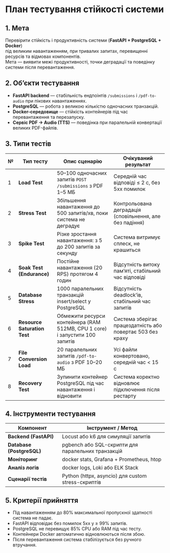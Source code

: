 # План тестування стійкості системи 

## 1. Мета
Перевірити стійкість і продуктивність системи (**FastAPI + PostgreSQL + Docker**)  
під великим навантаженням, при тривалих запитах, перевищенні ресурсів та відмовах компонентів.  
Мета — виявити межі продуктивності, точки деградації та поведінку системи після перевантаження.

## 2. Об’єкти тестування
- **FastAPI backend** — стабільність ендпоінтів `/submissions` і `/pdf-to-audio` при пікових навантаженнях.  
- **PostgreSQL** — робота з великою кількістю одночасних транзакцій.  
- **Docker-середовище** — стійкість контейнерів під час перевантаження та перезапуску.  
- **Сервіс PDF → Audio (TTS)** — поведінка при паралельній конвертації великих PDF-файлів.  

## 3. Типи тестів

| № | Тип тесту | Опис сценарію | Очікуваний результат |
|---|------------|----------------|----------------------|
| 1 | **Load Test** | 50–100 одночасних запитів `POST /submissions` з PDF 1–5 МБ | Середній час відповіді ≤ 2 c, без 5xx помилок |
| 2 | **Stress Test** | Збільшення навантаження до 500 запитів/хв, поки система не деградує | Контрольована деградація (сповільнення, але без падіння) |
| 3 | **Spike Test** | Різке зростання навантаження: з 5 до 200 запитів за секунду | Система витримує сплеск, не крашиться |
| 4 | **Soak Test (Endurance)** | Постійне навантаження (20 RPS) протягом 4 годин | Відсутність витоку пам’яті, стабільний час відповіді |
| 5 | **Database Stress** | 1000 паралельних транзакцій insert/select у PostgreSQL | Відсутність deadlock’ів, стабільний час запитів |
| 6 | **Resource Saturation Test** | Обмежити ресурси контейнера (RAM 512MB, CPU 1 core) і запустити 100 запитів | Система зберігає працездатність або повертає 503 без краху |
| 7 | **File Conversion Load** | 20 паралельних запитів `/pdf-to-audio` з PDF 10–20 МБ | Усі файли конвертовано, середній час < 15 c |
| 8 | **Recovery Test** | Зупинити контейнер PostgreSQL під час навантаження і відновити | Система коректно відновлює підключення після рестарту |

## 4. Інструменти тестування
| Компонент | Інструмент / Метод |
|------------|--------------------|
| **Backend (FastAPI)** | Locust або k6 для симуляції запитів |
| **Database (PostgreSQL)** | pgbench або SQL-скрипти для паралельних транзакцій |
| **Моніторинг** | docker stats, Grafana + Prometheus, htop |
| **Аналіз логів** | docker logs, Loki або ELK Stack |
| **Сценарії тестів** | Python (httpx, asyncio) для custom stress-скриптів |

## 5. Критерії прийняття
- Під навантаженням до 80% максимальної пропускної здатності система не падає.  
- FastAPI відповідає без помилок 5xx у ≥ 99% запитів.  
- PostgreSQL не перевищує 85% CPU або RAM під час тесту.  
- Контейнери Docker автоматично відновлюються після збою.  
- Після перевантаження система стабілізується без ручного втручання.
